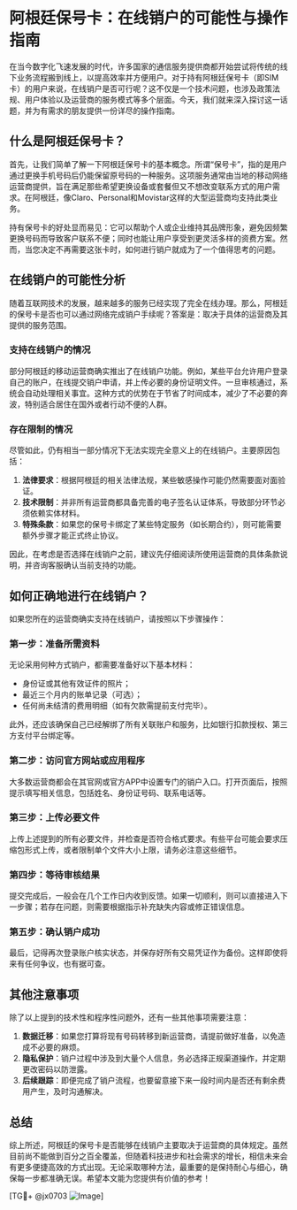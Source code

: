 # 阿根廷保号卡：在线销户的可能性与操作指南

在当今数字化飞速发展的时代，许多国家的通信服务提供商都开始尝试将传统的线下业务流程搬到线上，以提高效率并方便用户。对于持有阿根廷保号卡（即SIM卡）的用户来说，在线销户是否可行呢？这不仅是一个技术问题，也涉及政策法规、用户体验以及运营商的服务模式等多个层面。今天，我们就来深入探讨这一话题，并为有需求的朋友提供一份详尽的操作指南。

## 什么是阿根廷保号卡？

首先，让我们简单了解一下阿根廷保号卡的基本概念。所谓“保号卡”，指的是用户通过更换手机号码后仍能保留原号码的一种服务。这项服务通常由当地的移动网络运营商提供，旨在满足那些希望更换设备或套餐但又不想改变联系方式的用户需求。在阿根廷，像Claro、Personal和Movistar这样的大型运营商均支持此类业务。

持有保号卡的好处显而易见：它可以帮助个人或企业维持其品牌形象，避免因频繁更换号码而导致客户联系不便；同时也能让用户享受到更灵活多样的资费方案。然而，当您决定不再需要这张卡时，如何进行销户就成为了一个值得思考的问题。

## 在线销户的可能性分析

随着互联网技术的发展，越来越多的服务已经实现了完全在线办理。那么，阿根廷的保号卡是否也可以通过网络完成销户手续呢？答案是：取决于具体的运营商及其提供的服务范围。

### 支持在线销户的情况

部分阿根廷的移动运营商确实推出了在线销户功能。例如，某些平台允许用户登录自己的账户，在线提交销户申请，并上传必要的身份证明文件。一旦审核通过，系统会自动处理相关事宜。这种方式的优势在于节省了时间成本，减少了不必要的奔波，特别适合居住在国外或者行动不便的人群。

### 存在限制的情况

尽管如此，仍有相当一部分情况下无法实现完全意义上的在线销户。主要原因包括：
1. **法律要求**：根据阿根廷的相关法律法规，某些敏感操作可能仍然需要面对面验证。
2. **技术限制**：并非所有运营商都具备完善的电子签名认证体系，导致部分环节必须依赖实体材料。
3. **特殊条款**：如果您的保号卡绑定了某些特定服务（如长期合约），则可能需要额外步骤才能正式终止协议。

因此，在考虑是否选择在线销户之前，建议先仔细阅读所使用运营商的具体条款说明，并咨询客服确认当前支持的功能。

## 如何正确地进行在线销户？

如果您所在的运营商确实支持在线销户，请按照以下步骤操作：

### 第一步：准备所需资料

无论采用何种方式销户，都需要准备好以下基本材料：
- 身份证或其他有效证件的照片；
- 最近三个月内的账单记录（可选）；
- 任何尚未结清的费用明细（如有欠款需提前支付完毕）。

此外，还应该确保自己已经解绑了所有关联账户和服务，比如银行扣款授权、第三方支付平台绑定等。

### 第二步：访问官方网站或应用程序

大多数运营商都会在其官网或官方APP中设置专门的销户入口。打开页面后，按照提示填写相关信息，包括姓名、身份证号码、联系电话等。

### 第三步：上传必要文件

上传上述提到的所有必要文件，并检查是否符合格式要求。有些平台可能会要求压缩包形式上传，或者限制单个文件大小上限，请务必注意这些细节。

### 第四步：等待审核结果

提交完成后，一般会在几个工作日内收到反馈。如果一切顺利，则可以直接进入下一步骤；若存在问题，则需要根据指示补充缺失内容或修正错误信息。

### 第五步：确认销户成功

最后，记得再次登录账户核实状态，并保存好所有交易凭证作为备份。这样即使将来有任何争议，也有据可查。

## 其他注意事项

除了以上提到的技术性和程序性问题外，还有一些其他事项需要注意：

1. **数据迁移**：如果您打算将现有号码转移到新运营商，请提前做好准备，以免造成不必要的麻烦。
2. **隐私保护**：销户过程中涉及到大量个人信息，务必选择正规渠道操作，并定期更改密码以防泄露。
3. **后续跟踪**：即便完成了销户流程，也要留意接下来一段时间内是否还有剩余费用产生，及时沟通解决。

## 总结

综上所述，阿根廷的保号卡是否能够在线销户主要取决于运营商的具体规定。虽然目前尚不能做到百分之百全覆盖，但随着科技进步和社会需求的增长，相信未来会有更多便捷高效的方式出现。无论采取哪种方法，最重要的是保持耐心与细心，确保每一步都准确无误。希望本文能为您提供有价值的参考！

[TG💪+ @jx0703 ![Image](https://github.com/user-attachments/assets/dbca1d08-cadb-493c-b0ec-ad6f7a83f270)]